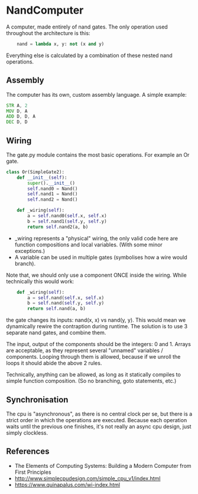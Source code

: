 # NandComputer

A computer, made entirely of nand gates.
The only operation used throughout the architecture is this:

```python
    nand = lambda x, y: not (x and y)
```

Everything else is calculated by a combination of these nested nand operations.

## Assembly

The computer has its own, custom assembly language. A simple example: 

```asm
STR A, 2 
MOV D, A
ADD D, D, A
DEC D, D
```

## Wiring

The gate.py module contains the most basic operations. For example an Or gate.

```python
class Or(SimpleGate2):
    def __init__(self):
        super().__init__()
        self.nand0 = Nand()
        self.nand1 = Nand()
        self.nand2 = Nand()

    def _wiring(self):
        a = self.nand0(self.x, self.x)
        b = self.nand1(self.y, self.y)
        return self.nand2(a, b)
```      
* _wiring represents a "physical" wiring, the only valid code here are function compositions and local variables. (With some minor exceptions.)
* A variable can be used in multiple gates (symbolises how a wire would branch).

Note that, we should only use a component ONCE inside the wiring.
While technically this would work:

```python
    def _wiring(self):
        a = self.nand(self.x, self.x)
        b = self.nand(self.y, self.y)
        return self.nand(a, b)
```    
the gate changes its inputs: nand(x, x) vs nand(y, y). 
This would mean we dynamically rewire the contraption during runtime. 
The solution is to use 3 separate nand gates, and combine them.


The input, output of the components should be the integers: 0 and 1.
Arrays are acceptable, as they represent several "unnamed" variables / components. 
Looping through them is allowed, because if we unroll the loops it should abide the above 2 rules. 

Technically, anything can be allowed, as long as it statically compiles to simple function composition. (So no branching, goto statements, etc.)

## Synchronisation

The cpu is "asynchronous", as there is no central clock per se, 
but there is a strict order in which the operations are executed. 
Because each operation waits until the previous one finishes, it's not really an async cpu design, 
just simply clockless.

## References

* The Elements of Computing Systems: Building a Modern Computer from First Principles
* http://www.simplecpudesign.com/simple_cpu_v1/index.html
* https://www.quinapalus.com/wi-index.html
